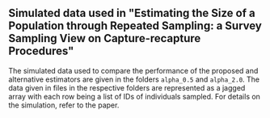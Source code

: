 ## Simulated data used in "Estimating the Size of a Population through Repeated Sampling: a Survey Sampling View on Capture-recapture Procedures"

The simulated data used to compare the performance of the proposed and alternative estimators are given in the folders `alpha_0.5` and `alpha_2.0`. The data given in files in the respective folders are represented as a jagged array with each row being a list of IDs of individuals sampled. For details on the simulation, refer to the paper.
